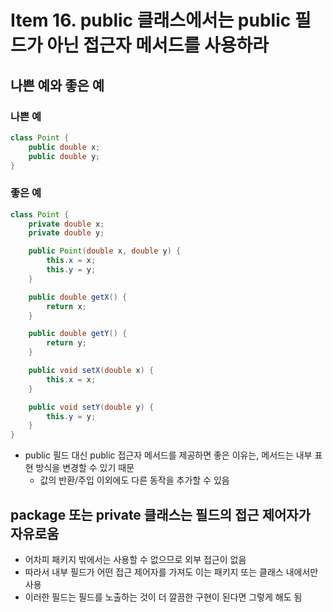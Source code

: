 # Item 16. public 클래스에서는 public 필드가 아닌 접근자 메서드를 사용하라

## 나쁜 예와 좋은 예

### 나쁜 예

```java
class Point {
	public double x;
	public double y;
}
```

### 좋은 예

```java
class Point {
    private double x;
    private double y;

    public Point(double x, double y) {
        this.x = x;
        this.y = y;
    }

    public double getX() {
        return x;
    }

    public double getY() {
        return y;
    }

    public void setX(double x) {
        this.x = x;
    }

    public void setY(double y) {
        this.y = y;
    }
}
```

- public 필드 대신 public 접근자 메서드를 제공하면 좋은 이유는, 메서드는 내부 표현 방식을 변경할 수 있기 때문
    - 값의 반환/주입 이외에도 다른 동작을 추가할 수 있음

## package 또는 private 클래스는 필드의 접근 제어자가 자유로움

- 어차피 패키지 밖에서는 사용할 수 없으므로 외부 접근이 없음
- 따라서 내부 필드가 어떤 접근 제어자를 가져도 이는 패키지 또는 클래스 내에서만 사용
- 이러한 필드는 필드를 노출하는 것이 더 깔끔한 구현이 된다면 그렇게 해도 됨
